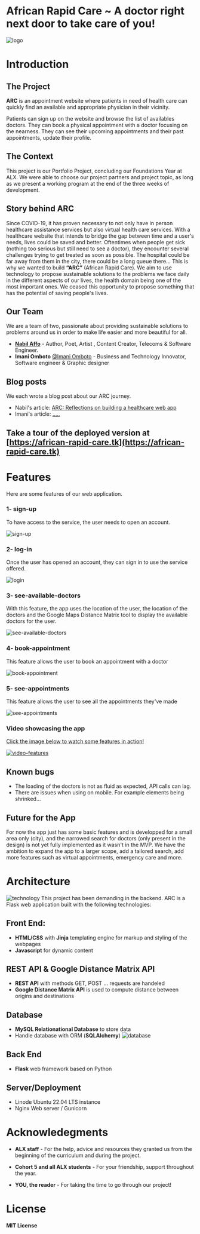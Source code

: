 # African Rapid Care ~ A doctor right next door to take care of you!
![logo](./public/images/arc.jpg)

# Introduction

## The Project
**ARC** is an appointment website where patients in need of health care can quickly find an available and appropriate physician in their vicinity.

Patients can sign up on the website and browse the list of availables doctors. They can book a physical appointment with a doctor focusing on the nearness.
They can see their upcoming appointments and their past appointments, update their profile.

## The Context
This project is our Portfolio Project, concluding our Foundations Year at ALX. We were able to choose our project partners and project topic, as long as we present a working program at the end of the three weeks of development.

## Story behind ARC
Since COVID-19, it has proven necessary to not only have in person  healthcare assistance services but also virtual health care services. With a healthcare website that intends to bridge the gap between time and a user's needs, lives could be saved and better.
Oftentimes when people get sick (nothing too serious but still need to see a doctor), they encounter several challenges trying to get treated as soon as possible. The hospital could be far away from them in the city, there could be a long queue there… This is why we wanted to build **“ARC”** (African Rapid Care).
We aim to use technology to propose sustainable solutions to the problems we face daily in the different aspects of our  lives, the health domain being one of the most important ones. We ceased this opportunity to propose something that has the potential of saving people's lives.

## Our Team
We are a team of two, passionate about providing sustainable solutions to problems around us in order to make life easier and more beautiful for all.

* [**Nabil Affo**](https://www.linkedin.com/in/thenabverse/) - Author, Poet, Artist , Content Creator, Telecoms & Software Engineer.
* **Imani Omboto** [@Imani Omboto](https://www.linkedin.com/in/imani-omboto-1452b91b9) - Business and Technology Innovator, Software engineer & Graphic designer

## Blog posts
We each wrote a blog post about our ARC journey.

* Nabil's article: [ARC: Reflections on building a healthcare web app](https://medium.com/@nabilwrites/arc-reflections-on-building-a-healthcare-web-app-55ce5d8543a9)
* Imani's article: [.....](https://medium.com/)


## Take a tour of the deployed version at [https://african-rapid-care.tk](https://african-rapid-care.tk)

# Features
Here are some features of our web application.

### 1- sign-up
To have access to the service, the user needs to open an account.


![sign-up](./public/images/sign-up.png)

### 2- log-in
Once the user has opened an account, they can sign in to use the service offered.


![login](./public/images/login.png)


### 3- see-available-doctors
With this feature, the app uses the location of the user, the location of the doctors and the Google Maps Distance Matrix tool to display the available doctors for the user.


![see-available-doctors](./public/images/doctors.png)

### 4- book-appointment
This feature allows the user to book an appointment with a doctor


![book-appointment](./public/images/booking.png)


### 5- see-appointments
This feature allows the user to see all the appointments they've made


![see-appointments](./public/images/appointments-profile.png)

### Video showcasing the app
[Click the image below to watch some features in action!](https://youtu.be/Od0vyEPzyhc)


[![video-features](./public/images/home.png)](https://youtu.be/Od0vyEPzyhc)

## Known bugs
* The loading of the doctors is not as fluid as expected, API calls can lag.
* There are issues when using on mobile. For example elements being shrinked... 

## Future for the App
For now the app just has some basic features and is developped for a small area only (city), and the narrowed search for doctors (only present in the design) is not yet fully implemented as it wasn't in the MVP. We have the ambition to expand the app to a larger scope, add a tailored search, add more features such as virtual appointments, emergency care and more.


# Architecture
![technology](./public/images/tech.png)
This project has been demanding in the backend.
ARC is a Flask web application built with the following technologies:
## Front End:
- **HTML/CSS** with **Jinja** templating engine for markup and styling of the webpages
- **Javascript** for dynamic content

## REST API & Google Distance Matrix API
- **REST API** with methods GET, POST ... requests are handeled
- **Google Distance Matrix API** is used to compute distance between origins and destinations


## Database
- **MySQL Relationational Database** to store data
- Handle database with ORM (**SQLAlchemy**)
![database](./public/images/database.png)

## Back End
- **Flask** web framework based on Python

## Server/Deployment
- Linode Ubuntu 22.04 LTS instance
- Nginx Web server / Gunicorn

# Acknowledegments

* **ALX staff** - For the help, advice and resources they granted us from the beginning of the curriculum and during the project.

* **Cohort 5 and all ALX students** - For your friendship, support throughout the year.

* **YOU, the reader** - For taking the time to go through our project!


# License
**MIT License**
<!-- 
_Permission is hereby granted, free of charge, to any person obtaining a copy of this software and associated documentation files (the "Software"), to deal in the Software without restriction, including without limitation the rights to use, copy, modify, merge, publish, distribute, sublicense, and/or sell copies of the Software, and to permit persons to whom the Software is furnished to do so, subject to the following conditions:_

_The above copyright notice and this permission notice shall be included in all copies or substantial portions of the Software._

_THE SOFTWARE IS PROVIDED "AS IS", WITHOUT WARRANTY OF ANY KIND, EXPRESS OR IMPLIED, INCLUDING BUT NOT LIMITED TO THE WARRANTIES OF MERCHANTABILITY, FITNESS FOR A PARTICULAR PURPOSE AND NONINFRINGEMENT. IN NO EVENT SHALL THE AUTHORS OR COPYRIGHT HOLDERS BE LIABLE FOR ANY CLAIM, DAMAGES OR OTHER LIABILITY, WHETHER IN AN ACTION OF CONTRACT, TORT OR OTHERWISE, ARISING FROM, OUT OF OR IN CONNECTION WITH THE SOFTWARE OR THE USE OR OTHER DEALINGS IN THE SOFTWARE._
-->